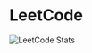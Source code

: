 # LeetCode

![LeetCode Stats](https://leetcard.jacoblin.cool/resetmerlin?theme=light&font=Epilogue)
